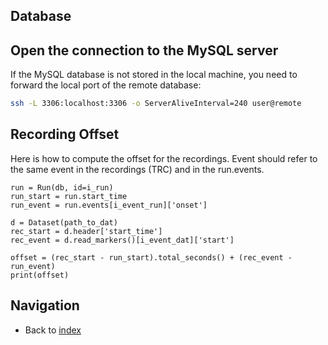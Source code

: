 ## Database

## Open the connection to the MySQL server

If the MySQL database is not stored in the local machine, you need to forward the local port of the remote database:

```bash
ssh -L 3306:localhost:3306 -o ServerAliveInterval=240 user@remote
```

## Recording Offset
Here is how to compute the offset for the recordings. 
Event should refer to the same event in the recordings (TRC) and in the run.events.

```python3
run = Run(db, id=i_run)
run_start = run.start_time
run_event = run.events[i_event_run]['onset']

d = Dataset(path_to_dat)
rec_start = d.header['start_time']
rec_event = d.read_markers()[i_event_dat]['start']

offset = (rec_start - run_start).total_seconds() + (rec_event - run_event)
print(offset)
```

## Navigation
  - Back to [index](index.md)
